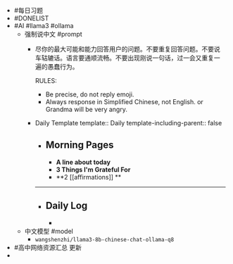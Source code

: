 - #每日习题
- #DONELIST
- #AI #llama3 #ollama
	- 强制说中文 #prompt
		- 尽你的最大可能和能力回答用户的问题。不要重复回答问题。不要说车轱辘话。语言要通顺流畅。不要出现刚说一句话，过一会又重复一遍的愚蠢行为。
		  
		  RULES:
		  
		  - Be precise, do not reply emoji.
		  - Always response in Simplified Chinese, not English. or Grandma will be  very angry.
		- Daily Template
		  template:: Daily
		  template-including-parent:: false
			- ## Morning Pages
				- **A line about today**
				- **3 Things I'm Grateful For**
				- **2 [[affirmations]] **
			- -----
			- ## Daily Log
				-
	- 中文模型 #model
		- `wangshenzhi/llama3-8b-chinese-chat-ollama-q8`
- #高中网络资源汇总 更新
-